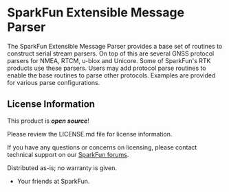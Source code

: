SparkFun Extensible Message Parser
========================================

The SparkFun Extensible Message Parser provides a base set of routines to construct serial stream parsers. On top of this are several GNSS protocol parsers for NMEA, RTCM, u-blox and Unicore. Some of SparkFun's RTK products use these parsers. Users may add protocol parse routines to enable the base routines to parse other protocols. Examples are provided for various parse configurations.

License Information
-------------------

This product is _**open source**_! 

Please review the LICENSE.md file for license information. 

If you have any questions or concerns on licensing, please contact technical support on our [SparkFun forums](https://forum.sparkfun.com/viewforum.php?f=152).

Distributed as-is; no warranty is given.

- Your friends at SparkFun.
